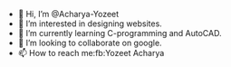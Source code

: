 - 👋 Hi, I’m @Acharya-Yozeet
- 👀 I’m interested in designing websites.
- 🌱 I’m currently learning C-programming and AutoCAD.
- 💞️ I’m looking to collaborate on google.
- 📫 How to reach me:fb:Yozeet Acharya


<!---
Acharya-Yozeet/Acharya-Yozeet is a ✨ special ✨ repository because its `README.md` (this file) appears on your GitHub profile.
You can click the Preview link to take a look at your changes.
--->
